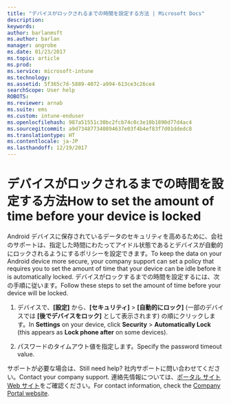 ```yaml
---
title: "デバイスがロックされるまでの時間を設定する方法 | Microsoft Docs"
description: 
keywords: 
author: barlanmsft
ms.author: barlan
manager: angrobe
ms.date: 01/23/2017
ms.topic: article
ms.prod: 
ms.service: microsoft-intune
ms.technology: 
ms.assetid: 5f365c7d-5889-4072-a994-613ce3c26ce4
searchScope: User help
ROBOTS: 
ms.reviewer: arnab
ms.suite: ems
ms.custom: intune-enduser
ms.openlocfilehash: 987a51551c30bc2fcb74c0c3e10b1890d77d4ac4
ms.sourcegitcommit: a9d734877340894637e03f4b4ef83f7d01ddedc8
ms.translationtype: HT
ms.contentlocale: ja-JP
ms.lasthandoff: 12/19/2017
---
```

# <a name="how-to-set-the-amount-of-time-before-your-device-is-locked"></a><span data-ttu-id="295de-102">デバイスがロックされるまでの時間を設定する方法</span><span class="sxs-lookup"><span data-stu-id="295de-102">How to set the amount of time before your device is locked</span></span>

<span data-ttu-id="295de-103">Android デバイスに保存されているデータのセキュリティを高めるために、会社のサポートは、指定した時間にわたってアイドル状態であるとデバイスが自動的にロックされるようにするポリシーを設定できます。</span><span class="sxs-lookup"><span data-stu-id="295de-103">To keep the data on your Android device more secure, your company support can set a policy that requires you to set the amount of time that your device can be idle before it is automatically locked.</span></span> <span data-ttu-id="295de-104">デバイスがロックするまでの時間を設定するには、次の手順に従います。</span><span class="sxs-lookup"><span data-stu-id="295de-104">Follow these steps to set the amount of time before your device will be locked.</span></span>

1.  <span data-ttu-id="295de-105">デバイスで、**[設定]** から、**[セキュリティ]** &gt; **[自動的にロック]** (一部のデバイスでは **[後でデバイスをロック]** として表示されます) の順にクリックします。</span><span class="sxs-lookup"><span data-stu-id="295de-105">In **Settings** on your device, click **Security** &gt; **Automatically Lock** (this appears as **Lock phone after** on some devices).</span></span>

2.  <span data-ttu-id="295de-106">パスワードのタイムアウト値を指定します。</span><span class="sxs-lookup"><span data-stu-id="295de-106">Specify the password timeout value.</span></span>

<span data-ttu-id="295de-107">サポートが必要な場合は、</span><span class="sxs-lookup"><span data-stu-id="295de-107">Still need help?</span></span> <span data-ttu-id="295de-108">社内サポートに問い合わせてください。</span><span class="sxs-lookup"><span data-stu-id="295de-108">Contact your company support.</span></span> <span data-ttu-id="295de-109">連絡先情報については、[ポータル サイト Web サイト](https://portal.manage.microsoft.com#HelpDeskDialog)をご確認ください。</span><span class="sxs-lookup"><span data-stu-id="295de-109">For contact information, check the [Company Portal website](https://portal.manage.microsoft.com#HelpDeskDialog).</span></span>
